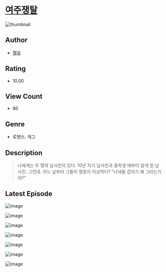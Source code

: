 # [여주쟁탈](https://comic.naver.com/bestChallenge/list?titleId=810429)
![thumbnail](https://image-comic.pstatic.net/user_contents_data/challenge_comic/2023/05/23/365781/upload_3905243429037225523_480x623.jpeg)

## Author
- [헿유](https://comic.naver.com/artistTitle?id=365781)

## Rating
- 10.00

## View Count
- 80

## Genre
- 로맨스, 개그

## Description
> 나에게는 두 명의 남사친이 있다. 10년 지기 남사친과 중학생 때부터 알게 된 남사친. 그런데..어느 날부터 그들의 행동이 이상하다? “너네들 갑자기 왜 그러는거야?”


## Latest Episode
![image](https://image-comic.pstatic.net/user_contents_data/challenge_comic/2023/05/23/365781/upload_7018358879876113764.jpeg)

![image](https://image-comic.pstatic.net/user_contents_data/challenge_comic/2023/05/23/365781/upload_3833180324492621879.jpeg)

![image](https://image-comic.pstatic.net/user_contents_data/challenge_comic/2023/05/23/365781/upload_7220176617827809121.jpeg)

![image](https://image-comic.pstatic.net/user_contents_data/challenge_comic/2023/05/23/365781/upload_3474637296550360121.jpeg)

![image](https://image-comic.pstatic.net/user_contents_data/challenge_comic/2023/05/23/365781/upload_3763146940807013945.jpeg)

![image](https://image-comic.pstatic.net/user_contents_data/challenge_comic/2023/05/23/365781/upload_3978429134856808036.jpeg)

![image](https://image-comic.pstatic.net/user_contents_data/challenge_comic/2023/05/23/365781/upload_7161347059104297265.jpeg)
